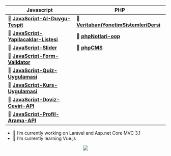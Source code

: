   
  | Javascript   | PHP |
| ------------ |------------ |
|🌟  **[JavaScript-AI-Duygu-Tespit ](https://github.com/yenilikci/JavaScript-AI-Duygu-Tespit "JavaScript-AI-Duygu-Tespit ")** | 🐘  **[VeritabaniYonetimSistemleriDersi](https://github.com/yenilikci/VeritabaniYonetimSistemleriDersi)** |
|🌟  **[JavaScript-Yapilacaklar-Listesi](https://github.com/yenilikci/JavaScript-Yapilacaklar-Listesi "JavaScript-Yapilacaklar-Listesi")** | 🐘  **[phpNotlari-oop](https://github.com/yenilikci/php)**|
|🌟  **[JavaScript-Slider](https://github.com/yenilikci/JavaScript-Slider "JavaScript-Slider")**  | 🐘  **[phpCMS](https://github.com/yenilikci/phpCMS)**|
|🌟  **[JavaScript-Form-Validator](JavaScript-Form-Validator "JavaScript-Form-Validator")**  |
|🌟  **[JavaScript-Quiz-Uygulamasi](https://github.com/yenilikci/JavaScript-Quiz-Uygulamasi "JavaScript-Quiz-Uygulamasi")**  |
|🌟  **[JavaScript-Kurs-Uygulamasi](https://github.com/yenilikci/JavaScript-Kurs-Uygulamasi "JavaScript-Kurs-Uygulamasi")** |
|🌟  **[JavaScript-Doviz-Ceviri-API](https://github.com/yenilikci/JavaScript-Doviz-Ceviri-API")** |
|🌟  **[JavaScript-Profil-Arama-API](https://github.com/yenilikci/JavaScript-Profil-Arama-API "JavaScript-Profil-Arama-API")** |

- 🔭 I’m currently working on Laravel and Asp.net Core MVC 3.1
- 🌱 I’m currently learning Vue.js

<p align="center">
  <img src="https://user-images.githubusercontent.com/57464067/94194383-47313200-feba-11ea-9ef5-2a4edd300bb5.gif"></img>
  </p>

<!--
**yenilikci/yenilikci** is a ✨ _special_ ✨ repository because its `README.md` (this file) appears on your GitHub profile.

Here are some ideas to get you started:

- 🔭 I’m currently working on Laravel and Asp.net Core MVC 3.1
- 🌱 I’m currently learning Vue.js
- 👯 I’m looking to collaborate on ...
- 🤔 I’m looking for help with ...
- 💬 Ask me about ...
- 📫 How to reach me: ...
- 😄 Pronouns: ...
- ⚡ Fun fact: ...
-->
